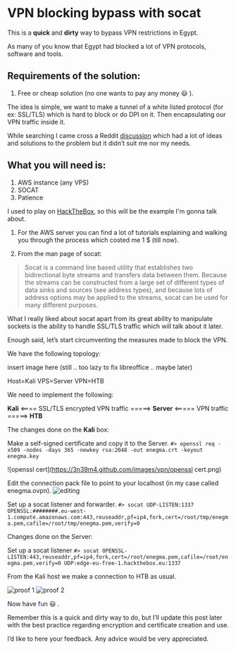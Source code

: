 # __VPN blocking bypass with socat__

This is a **quick** and __dirty__ way to bypass VPN restrictions in Egypt.

As many of you know that Egypt had blocked a lot of VPN protocols, software and tools.

## Requirements of the solution:

1. Free or cheap solution (no one wants to pay any money :smiley: ).


The idea is simple, we want to make a tunnel of a white listed protocol (for ex: SSL/TLS) which is hard to block or do DPI on it. Then encapsulating our VPN traffic inside it.

While searching I came cross a Reddit [discussion](https://redd.it/73zc61) which had a lot of ideas and solutions to the problem but it didn’t suit me nor my needs.

## What you will need is:

1. AWS instance (any VPS)
2. SOCAT
3. Patience


I used to play on [HackTheBox](https://www.hackthebox.eu/), so this will be the example I'm gonna talk about.

1. For the AWS server you can find a lot of tutorials explaining and walking you through the process which costed me 1 $ (till now).

2. From the man page of socat:

> Socat is a command line based utility that establishes two bidirectional byte streams and transfers data between them. Because the streams can be constructed from a large set of different types of data sinks and sources (see address types), and because lots of address options may be applied to the streams, socat can be used for many different purposes.

What I really liked about socat apart from its great ability to manipulate sockets is the ability to handle SSL/TLS traffic which will talk about it later.


Enough said, let’s start circumventing the measures made to block the VPN.

We have the following topology:

insert image here (still .. too lazy to fix libreoffice .. maybe later)

Host=Kali
VPS=Server
VPN=HTB

We need to implement the following:

__Kali__ <==== SSL/TLS encrypted VPN traffic =====> __Server__ <===== VPN traffic =====> __HTB__

The changes done on the __Kali__ box:

Make a self-signed certificate and copy it to the Server.
`#> openssl req -x509 -nodes -days 365 -newkey rsa:2048 -out enegma.crt -keyout enegma.key`

![openssl cert](https://3n39m4.github.com/images/vpn/openssl cert.png)

Edit the connection pack file to point to your localhost (in my case called enegma.ovpn).
![editing](https://3n39m4.github.com/images/vpn/enegma.ovpn-edit.png)

Set up a socat listener and forwarder.
`#> socat UDP-LISTEN:1337 OPENSSL:########.eu-west-1.compute.amazonaws.com:443,reuseaddr,pf=ip4,fork,cert=/root/tmp/enegma.pem,cafile=/root/tmp/enegma.pem,verify=0`

Changes done on the Server:

Set up a socat listener
`#> socat OPENSSL-LISTEN:443,reuseaddr,pf=ip4,fork,cert=/root/enegma.pem,cafile=/root/enegma.pem,verify=0 UDP:edge-eu-free-1.hackthebox.eu:1337`

From the Kali host we make a connection to HTB as usual.

![proof 1](https://3n39m4.github.com/images/vpn/proof1-sec.png)
![proof 2](https://3n39m4.github.com/images/vpn/proof2.png)

Now have fun :smiley: .

Remember this is a quick and dirty way to do, but I’ll update this post later with the best practice regarding encryption and certificate creation and use.

I’d like to here your feedback. Any advice would be very appreciated.
